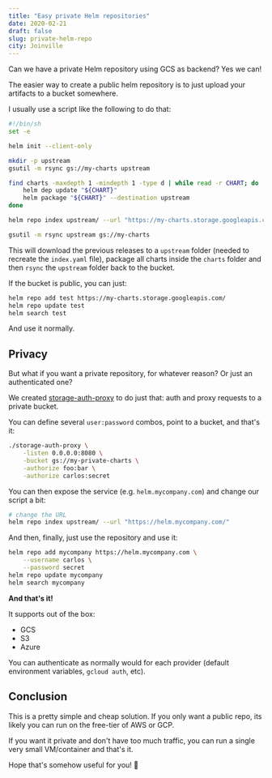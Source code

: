 ```yaml
---
title: "Easy private Helm repositories"
date: 2020-02-21
draft: false
slug: private-helm-repo
city: Joinville
---
```


Can we have a private Helm repository using GCS as backend? Yes we can!

<!--more-->

The easier way to create a public helm repository is to just upload your artifacts to a bucket somewhere. 

I usually use a script like the following to do that:

```sh
#!/bin/sh
set -e

helm init --client-only

mkdir -p upstream
gsutil -m rsync gs://my-charts upstream

find charts -maxdepth 1 -mindepth 1 -type d | while read -r CHART; do
	helm dep update "${CHART}"
	helm package "${CHART}" --destination upstream
done

helm repo index upstream/ --url "https://my-charts.storage.googleapis.com/"

gsutil -m rsync upstream gs://my-charts
```

This will download the previous releases to a `upstream` folder (needed to recreate the `index.yaml` file), package all charts inside the `charts` folder and then `rsync` the `upstream` folder back to the bucket.

If the bucket is public, you can just:

```sh
helm repo add test https://my-charts.storage.googleapis.com/
helm repo update test
helm search test
```

And use it normally.

## Privacy

But what if you want a private repository, for whatever reason? Or just an authenticated one?

We created [storage-auth-proxy](https://github.com/totvslabs/storage-auth-proxy) to do just that: auth and proxy requests to a private bucket.

You can define several `user:password` combos, point to a bucket, and that's it:

```sh
./storage-auth-proxy \
	-listen 0.0.0.0:8080 \
	-bucket gs://my-private-charts \
	-authorize foo:bar \
	-authorize carlos:secret
```

You can then expose the service (e.g. `helm.mycompany.com`) and change our script a bit:

```sh
# change the URL
helm repo index upstream/ --url "https://helm.mycompany.com/"
```

And then, finally, just use the repository and use it:

```sh
helm repo add mycompany https://helm.mycompany.com \
	--username carlos \
	--password secret
helm repo update mycompany
helm search mycompany
```

**And that's it!**

It supports out of the box:

- GCS
- S3
- Azure

You can authenticate as normally would for each provider (default environment variables, `gcloud auth`, etc).

## Conclusion

This is a pretty simple and cheap solution. If you only want a public repo, its likely you can run on the free-tier of AWS or GCP.

If you want it private and don't have too much traffic, you can run a single very small VM/container and that's it.

Hope that's somehow useful for you! 🙂
